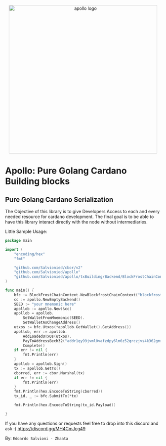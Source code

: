 <div align="center">
    <img src="./assets/logo.jpg" alt="apollo logo" width="480">
</div>

# Apollo: Pure Golang Cardano Building blocks 
## Pure Golang Cardano Serialization

The Objective of this library is to give Developers Access to each and every needed resource for cardano development.
The final goal is to be able to have this library interact directly with the node without intermediaries.

Little Sample Usage:
```go
package main

import (
    "encoding/hex"
    "fmt"

    "github.com/Salvionied/cbor/v2"
    "github.com/Salvionied/apollo"
    "github.com/Salvionied/apollo/txBuilding/Backend/BlockFrostChainContext"
)

func main() {
    bfc := BlockFrostChainContext.NewBlockfrostChainContext("blockfrost_api_key", int(apollo.MAINNET), apollo.BLOCKFROST_BASE_URL_MAINNET)
    cc := apollo.NewEmptyBackend()
    SEED := "your mnemonic here"
    apollob := apollo.New(&cc)
    apollob = apollob.
        SetWalletFromMnemonic(SEED).
        SetWalletAsChangeAddress()
    utxos := bfc.Utxos(*apollob.GetWallet().GetAddress())
    apollob, err := apollob.
        AddLoadedUTxOs(utxos).
        PayToAddressBech32("addr1qy99jvml0vafzdpy6lm6z52qrczjvs4k362gmr9v4hrrwgqk4xvegxwvtfsu5ck6s83h346nsgf6xu26dwzce9yvd8ysd2seyu", 1_000_000, nil).
        Complete()
    if err != nil {
        fmt.Println(err)
    }
    apollob = apollob.Sign()
    tx := apollob.GetTx()
    cborred, err := cbor.Marshal(tx)
    if err != nil {
        fmt.Println(err)
    }
    fmt.Println(hex.EncodeToString(cborred))
    tx_id, _ := bfc.SubmitTx(*tx)

    fmt.Println(hex.EncodeToString(tx_id.Payload))

}

```
If you have any questions or requests feel free to drop into this discord and ask :) https://discord.gg/MH4CmJcg49

By:
    `Edoardo Salvioni - Zhaata` 
